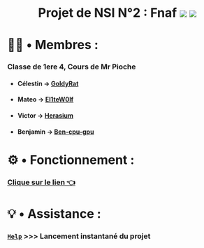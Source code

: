 <h1 align="center">
  Projet de NSI N°2 : Fnaf

  <img src="http://ForTheBadge.com/images/badges/built-with-swag.svg">
  <img src="https://forthebadge.com/images/badges/made-with-python.svg">
</h1>

# 👨‍💼 • Membres :
### Classe de 1ere 4, Cours de Mr Pioche
* #### Célestin → [GoldyRat](https://github.com/GoldyRat)
* #### Mateo → [El1teW0lf](https://github.com/El1teW0lf)
* #### Victor → [Herasium](https://github.com/Herasium)
* #### Benjamin → [Ben-cpu-gpu](https://github.com/Ben-cpu-gpu)

# ⚙️ • Fonctionnement :

### [Clique sur le lien 👈](https://github.com/El1teW0lf/2024_2025__p04_projet1_gp1/blob/main/fonctionnement.md)

# 💡 • Assistance :

### [```Help```](https://github.com/El1teW0lf/2024_2025__p04_projet1_gp1/blob/main/Help.bat) >>> Lancement instantané du projet
